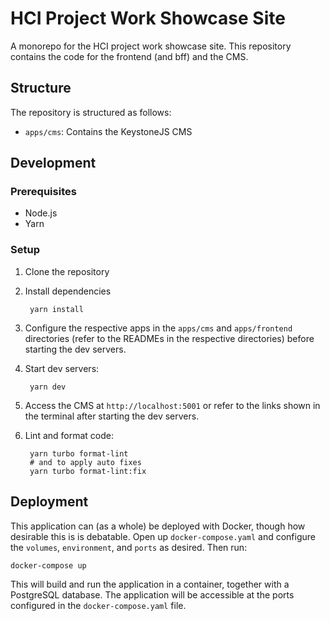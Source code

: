 # HCI Project Work Showcase Site
A monorepo for the HCI project work showcase site. This repository contains the code for the frontend (and bff) and the CMS.

## Structure
The repository is structured as follows:
- `apps/cms`: Contains the KeystoneJS CMS

## Development
### Prerequisites
- Node.js
- Yarn

### Setup
1. Clone the repository
2. Install dependencies

		yarn install

3. Configure the respective apps in the `apps/cms` and `apps/frontend` directories (refer to the READMEs in the respective directories) before starting the dev servers.
4. Start dev servers:

		yarn dev

5. Access the CMS at `http://localhost:5001` or refer to the links shown in the terminal after starting the dev servers.
6. Lint and format code:

		yarn turbo format-lint
		# and to apply auto fixes
		yarn turbo format-lint:fix

## Deployment

This application can (as a whole) be deployed with Docker, though how desirable this is is debatable. Open up `docker-compose.yaml` and configure the `volumes`, `environment`, and `ports` as desired. Then run:

```
docker-compose up
```

This will build and run the application in a container, together with a PostgreSQL database. The application will be accessible at the ports configured in the `docker-compose.yaml` file.